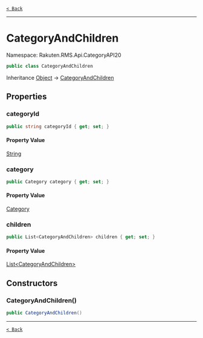 [`< Back`](./)

---

# CategoryAndChildren

Namespace: Rakuten.RMS.Api.CategoryAPI20

```csharp
public class CategoryAndChildren
```

Inheritance [Object](https://docs.microsoft.com/en-us/dotnet/api/system.object) → [CategoryAndChildren](./rakuten.rms.api.categoryapi20.categoryandchildren)

## Properties

### **categoryId**

```csharp
public string categoryId { get; set; }
```

#### Property Value

[String](https://docs.microsoft.com/en-us/dotnet/api/system.string)<br>

### **category**

```csharp
public Category category { get; set; }
```

#### Property Value

[Category](./rakuten.rms.api.categoryapi20.category)<br>

### **children**

```csharp
public List<CategoryAndChildren> children { get; set; }
```

#### Property Value

[List&lt;CategoryAndChildren&gt;](https://docs.microsoft.com/en-us/dotnet/api/system.collections.generic.list-1)<br>

## Constructors

### **CategoryAndChildren()**

```csharp
public CategoryAndChildren()
```

---

[`< Back`](./)
